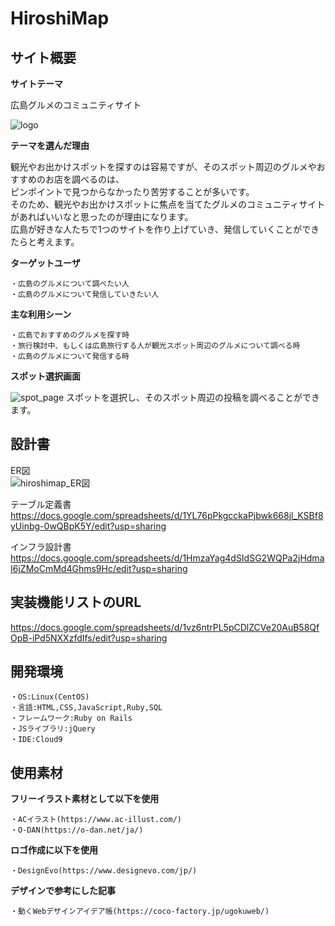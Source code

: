 # HiroshiMap

## サイト概要

**サイトテーマ**

広島グルメのコミュニティサイト

![logo](https://github.com/sumika6211/hiroshimap/assets/153085192/ac628374-00ea-41d5-bbd7-61d8fdb6423c)

**テーマを選んだ理由**

観光やお出かけスポットを探すのは容易ですが、そのスポット周辺のグルメやおすすめのお店を調べるのは、<br>
ピンポイントで見つからなかったり苦労することが多いです。<br>
そのため、観光やお出かけスポットに焦点を当てたグルメのコミュニティサイトがあればいいなと思ったのが理由になります。<br>
広島が好きな人たちで1つのサイトを作り上げていき、発信していくことができたらと考えます。<br>

**ターゲットユーザ**

	・広島のグルメについて調べたい人
	・広島のグルメについて発信していきたい人

**主な利用シーン**

	・広島でおすすめのグルメを探す時
	・旅行検討中、もしくは広島旅行する人が観光スポット周辺のグルメについて調べる時
	・広島のグルメについて発信する時

**スポット選択画面**

![spot_page](https://github.com/sumika6211/hiroshimap/assets/153085192/f98c0281-6b0f-41c4-968d-7fdb66b0534e)
スポットを選択し、そのスポット周辺の投稿を調べることができます。

## 設計書

ER図<br>
![hiroshimap_ER図](https://github.com/sumika6211/hiroshimap/assets/153085192/22246cd2-7585-4f21-bba6-4d619778482f)


テーブル定義書<br>
https://docs.google.com/spreadsheets/d/1YL76pPkgcckaPjbwk668jl_KSBf8yUinbg-0wQBpK5Y/edit?usp=sharing

インフラ設計書<br>
https://docs.google.com/spreadsheets/d/1HmzaYag4dSIdSG2WQPa2jHdmaI6jZMoCmMd4Ghms9Hc/edit?usp=sharing

## 実装機能リストのURL

https://docs.google.com/spreadsheets/d/1vz6ntrPL5pCDlZCVe20AuB58QfOpB-iPd5NXXzfdIfs/edit?usp=sharing

## 開発環境

	・OS:Linux(CentOS)
	・言語:HTML,CSS,JavaScript,Ruby,SQL
	・フレームワーク:Ruby on Rails
	・JSライブラリ:jQuery
	・IDE:Cloud9

## 使用素材
**フリーイラスト素材として以下を使用**

	・ACイラスト(https://www.ac-illust.com/)
	・O-DAN(https://o-dan.net/ja/)
**ロゴ作成に以下を使用**

	・DesignEvo(https://www.designevo.com/jp/)

**デザインで参考にした記事**

	・動くWebデザインアイデア帳(https://coco-factory.jp/ugokuweb/)
